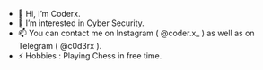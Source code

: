 - 👋 Hi, I’m Coderx.
- 👀 I’m interested in Cyber Security.
- 📫 You can contact me on Instagram ( @coder.x_ ) as well as on Telegram ( @c0d3rx ).
- ⚡ Hobbies : Playing Chess in free time.

<!---
Codergoterrors/Codergoterrors is a ✨ special ✨ repository because its `README.md` (this file) appears on your GitHub profile.
You can click the Preview link to take a look at your changes.
--->
